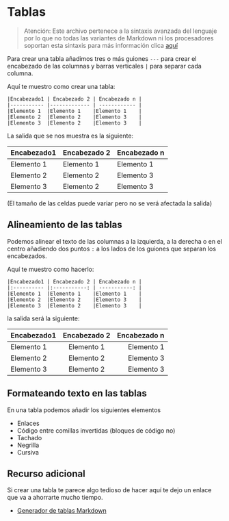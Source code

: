
# Tablas 

>Atención: Este archivo pertenece a la sintaxis avanzada del lenguaje por lo que 
>no todas las variantes de Markdown ni los procesadores soportan esta sintaxis para más información clica [aquí](https://github.com/alexdevrep/Markdown_docs/blob/main/Disponibilidad/Disponibilidad.md)

Para crear una tabla añadimos tres o más guiones `---` para crear el encabezado de las columnas y barras verticales `|` para separar cada columna.

Aquí te muestro como crear una tabla:

```
|Encabezado1 | Encabezado 2 | Encabezado n |
|----------- |------------- | ------------ |
|Elemento 1  |Elemento 1    |Elemento 1    |
|Elemento 2  |Elemento 2    |Elemento 3    |
|Elemento 3  |Elemento 2    |Elemento 3    |
```

La salida que se nos muestra es la siguiente:

|Encabezado1 | Encabezado 2 | Encabezado n |
|----------- |------------- | ------------ |
|Elemento 1  |Elemento 1    |Elemento 1    |
|Elemento 2  |Elemento 2    |Elemento 3    |
|Elemento 3  |Elemento 2    |Elemento 3    |

(El tamaño de las celdas puede variar pero no se verá afectada la salida)

## Alineamiento de las tablas 

Podemos alinear el texto de las columnas a la izquierda, a la derecha o en el centro añadiendo dos puntos `:` a los lados de los guiones que separan los encabezados.

Aquí te muestro como hacerlo:

```
|Encabezado1 | Encabezado 2 | Encabezado n |
|:---------- |:-----------: | -----------: |
|Elemento 1  |Elemento 1    |Elemento 1    |
|Elemento 2  |Elemento 2    |Elemento 3    |
|Elemento 3  |Elemento 2    |Elemento 3    |
```

la salida será la siguiente:

|Encabezado1 | Encabezado 2 | Encabezado n |
|:---------- |:-----------: | -----------: |
|Elemento 1  |Elemento 1    |Elemento 1    |
|Elemento 2  |Elemento 2    |Elemento 3    |
|Elemento 3  |Elemento 2    |Elemento 3    |

## Formateando texto en las tablas

En una tabla podemos añadir los siguientes elementos

* Enlaces
* Código entre comillas invertidas (bloques de código no)
* Tachado
* Negrilla
* Cursiva

## Recurso adicional

Si crear una tabla te parece algo tedioso de hacer aquí te dejo un enlace 
que va a ahorrarte mucho tiempo.

* [Generador de tablas Markdown](https://www.tablesgenerator.com/markdown_tables)

